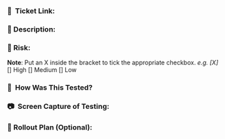 <!-- <JIRA Ticket Link> -->

### 🔗  Ticket Link:

 <!-- <Technical description of the changes you’ve made> -->
 
### 📝  Description:

<!-- <Impact of the code changes you've made> -->

### 🚨  Risk: 
**Note**: Put an X inside the bracket to tick the appropriate checkbox. _e.g. [X]_
[] High
[] Medium
[] Low

<!-- <Steps you did to test the ticket. This is for your reviewer, for them to understand the video or photos you’ll be inserting below> -->

### 📑  How Was This Tested? 

<!-- <Video or photos on how you were able to validate that the items you added are working as intended> -->

### 📷  Screen Capture of Testing: 

<!-- <Steps needed to be done or accomplished before merging this code> -->

### 🚀  Rollout Plan (Optional): 
